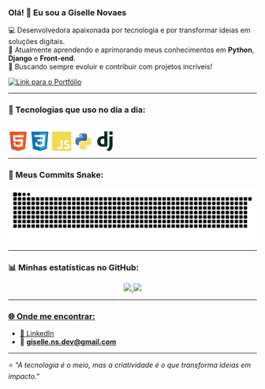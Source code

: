 ### Olá! 👋 Eu sou a Giselle Novaes  

💻 Desenvolvedora apaixonada por tecnologia e por transformar ideias em soluções digitais.  
🌱 Atualmente aprendendo e aprimorando meus conhecimentos em **Python**, **Django** e **Front-end**.  
🚀 Buscando sempre evoluir e contribuir com projetos incríveis!

<a href="https://seuportifolio.com" target="_blank">
  <img src="https://img.shields.io/badge/Visite_Meu_Portfólio-💻-blue?style=for-the-badge" alt="Link para o Portfólio"/>
</a>

---

### 🚀 Tecnologias que uso no dia a dia:
<div style="display: inline_block"><br>
  <img align="center" alt="HTML" height="40" width="40" src="https://raw.githubusercontent.com/devicons/devicon/master/icons/html5/html5-original.svg">
  <img align="center" alt="CSS" height="40" width="40" src="https://raw.githubusercontent.com/devicons/devicon/master/icons/css3/css3-original.svg">
  <img align="center" alt="JS" height="40" width="40" src="https://raw.githubusercontent.com/devicons/devicon/master/icons/javascript/javascript-plain.svg">
  <img align="center" alt="Python" height="40" width="40" src="https://raw.githubusercontent.com/devicons/devicon/master/icons/python/python-original.svg">
  <img align="center" alt="Django" height="40" width="40" src="https://raw.githubusercontent.com/devicons/devicon/master/icons/django/django-plain.svg">
</div>

---

### 🐍 Meus Commits Snake:
![Snake animation](https://github.com/XL2N/XL2N/blob/output/github-contribution-grid-snake.svg)

---

### 📊 Minhas estatísticas no GitHub:
<div align="center">
  <a href="https://github.com/XL2N">
  <img height="180em" src="https://github-readme-stats.vercel.app/api?username=XL2N&show_icons=true&theme=tokyonight&include_all_commits=true&count_private=true"/>
  <img height="180em" src="https://github-readme-stats.vercel.app/api/top-langs/?username=XL2N&layout=compact&langs_count=7&theme=tokyonight"/>
</div>

---

### 🌐 Onde me encontrar:
- 💼 [LinkedIn](www.linkedin.com/in/giselle-novaes-0b295a325)  
- 📧 [**giselle.ns.dev@gmail.com**](mailto:giselle.ns.dev@gmail.com)
  
---

⭐️ _"A tecnologia é o meio, mas a criatividade é o que transforma ideias em impacto."_  
